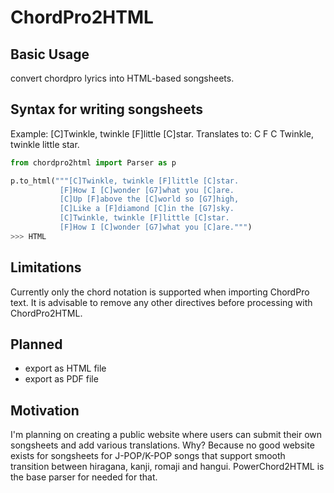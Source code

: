 # ChordPro2HTML
 

## Basic Usage
convert chordpro lyrics into HTML-based songsheets.

## Syntax for writing songsheets

Example: [C]Twinkle, twinkle [F]little [C]star.
Translates to:
C                F      C
Twinkle, twinkle little star.

```python
from chordpro2html import Parser as p

p.to_html("""[C]Twinkle, twinkle [F]little [C]star.
           [F]How I [C]wonder [G7]what you [C]are.
           [C]Up [F]above the [C]world so [G7]high,
           [C]Like a [F]diamond [C]in the [G7]sky.
           [C]Twinkle, twinkle [F]little [C]star.
           [F]How I [C]wonder [G7]what you [C]are.""")
>>> HTML

```

## Limitations

Currently only the chord notation is supported when importing ChordPro text. It is advisable to remove any other directives before processing with ChordPro2HTML.

## Planned

- export as HTML file
- export as PDF file

## Motivation

I'm planning on creating a public website where users can submit their own songsheets and add various translations. Why? Because no good website exists for songsheets for J-POP/K-POP songs that support smooth transition between hiragana, kanji, romaji and hangui. PowerChord2HTML is the base parser for needed for that.